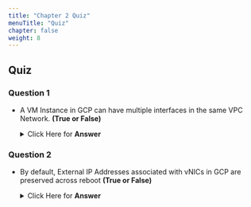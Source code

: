 ```yaml
---
title: "Chapter 2 Quiz"
menuTitle: "Quiz"
chapter: false
weight: 8
---
```


## Quiz


### Question 1

* A VM Instance in GCP can have multiple interfaces in the same VPC Network.  **(True or False)**

  <details>
  <summary> Click Here for <b>Answer</b> </summary>
  <ul>
    <li> <b>False</b> - VMs can only have a single interface per VPC Network. </li>
  </ul>
  </details>

### Question 2

* By default, External IP Addresses associated with vNICs in GCP are preserved across reboot **(True or False)**

  <details>
  <summary> Click Here for <b>Answer</b> </summary>
  <ul>
    <li> <b>False</b> - By default.  Ephemeral External IP Addresses are assigned to vNICs in GCP.  In order to have Public IP persist across reloads you must Reserve an External Static IP Address.   </li>
  </ul>
  </details>





